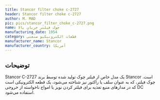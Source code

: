 ```yaml
---
title: Stancor filter choke c-2727
header: Stancor filter choke c-2727
author: M. MAD
pic: pics/stancor_filter_choke_c-2727.png
name: چوک فیلتر جریان بالا
manufacturing_date: 1954
category: قطعات الکترونیکیو صنعتی
manufacturer_name: Stancor
manufacturer_country: آمریکا
---
```


<h2 class="fa-IR-explanation-header">توضیحات</h2>
<p>
<span class="english-text">Stancor C-2727</span>
یک مدل خاص از فیلتر چوک تولید شده توسط برند
<span class="english-text">Stancor</span>
است. چوک فیلتر، که به عنوان سلف یا راکتور نیز شناخته می‌شود، یک قطعه
الکترونیکی است که در مدارهای منبع تغذیه برای فیلتر کردن نویز یا امواج ناخواسته
از خروجی
<span class="english-text">DC</span>
استفاده می‌شود.
</p>
